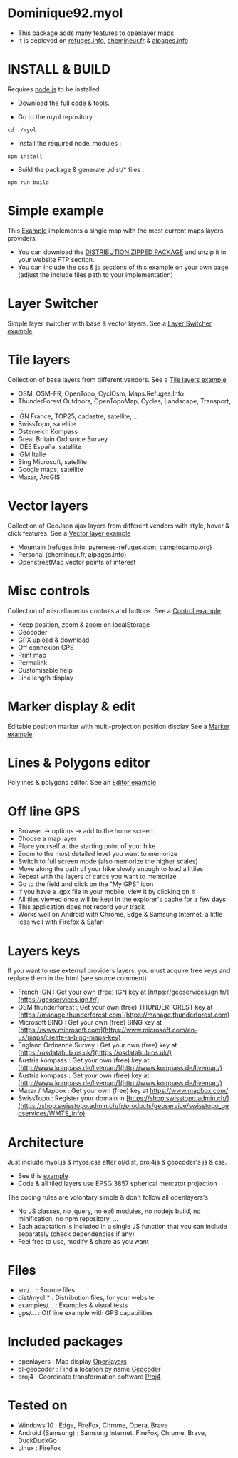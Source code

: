 Dominique92.myol
================
* This package adds many features to [openlayer maps](https://openlayers.org/)
* It is deployed on [refuges.info](https://www.refuges.info), [chemineur.fr](https://chemineur.fr) & [alpages.info](https://alpages.info)


INSTALL & BUILD
===============
Requires [node.js](https://nodejs.org/) to be installed

* Download the [full code & tools](https://github.com/Dominique92/myol/).


* Go to the myol repository :
```
cd ./myol
```
* Install the required node_modules :
```
npm install
```
* Build the package & generate ./dist/* files :
```
npm run build
```

Simple example
==============
This [Example](https://Dominique92.github.io/myol/examples/) implements a single map with the most current maps layers providers.
* You can download the [DISTRIBUTION ZIPPED PACKAGE](https://github.com/Dominique92/dev/archive/refs/heads/master.zip) and unzip it in your website FTP section.
* You can include the css & js sections of this example on your own page (adjust the include files path to your implementation)

Layer Switcher
==============
Simple layer switcher with base & vector layers.
See a [Layer Switcher example](https://Dominique92.github.io/myol/examples/?sample=layerSwitcher)

Tile layers
===========
Collection of base layers from different vendors.
See a [Tile layers example](https://Dominique92.github.io/myol/examples/?sample=tileLayer)
* OSM, OSM-FR, OpenTopo, CyclOsm, Maps.Refuges.Info
* ThunderForest Outdoors, OpenTopoMap, Cycles, Landscape, Transport, ...
* IGN France, TOP25, cadastre, satellite, ...
* SwissTopo, satellite
* Österreich Kompass
* Great Britain Ordnance Survey
* IDEE España, satellite
* IGM Italie
* Bing Microsoft, satellite
* Google maps, satellite
* Maxar, ArcGIS

Vector layers
=============
Collection of GeoJson ajax layers from different vendors with style, hover & click features.
See a [Vector layer example](https://Dominique92.github.io/myol/examples/?sample=vectorLayer)
* Mountain (refuges.info, pyrenees-refuges.com, camptocamp.org)
* Personal (chemineur.fr, alpages.info)
* OpenstreetMap vector points of interest

Misc controls
=============
Collection of miscellaneous controls and buttons.
See a [Control example](https://Dominique92.github.io/myol/examples/?sample=controls)
* Keep position, zoom & zoom on localStorage
* Geocoder
* GPX upload & download
* Off connexion GPS
* Print map
* Permalink
* Customisable help
* Line length display

Marker display & edit
=====================
Editable position marker with multi-projection position display
See a [Marker example](https://Dominique92.github.io/myol/examples/?sample=marker)

Lines & Polygons editor
=======================
Polylines & polygons editor.
See an [Editor example](https://Dominique92.github.io/myol/examples/?sample=editor)

Off line GPS
============
* Browser -> options -> add to the home screen
* Choose a map layer
* Place yourself at the starting point of your hike
* Zoom to the most detailed level you want to memorize
* Switch to full screen mode (also memorize the higher scales)
* Move along the path of your hike slowly enough to load all tiles
* Repeat with the layers of cards you want to memorize
* Go to the field and click on the "My GPS" icon
* If you have a .gpx file in your mobile, view it by clicking on ⇑
* All tiles viewed once will be kept in the explorer's cache for a few days
* This application does not record your track
* Works well on Android with Chrome, Edge & Samsung Internet, a little less well with Firefox & Safari

Layers keys
===========
If you want to use external providers layers, you must acquire free keys and replace them in the html (see source comment)
* French IGN : Get your own (free) IGN key at [https://geoservices.ign.fr/](https://geoservices.ign.fr/)
* OSM thunderforest : Get your own (free) THUNDERFOREST key at [https://manage.thunderforest.com](https://manage.thunderforest.com)
* Microsoft BING : Get your own (free) BING key at [https://www.microsoft.com](https://www.microsoft.com/en-us/maps/create-a-bing-maps-key)
* England Ordnance Survey : Get your own (free) key at [https://osdatahub.os.uk/](https://osdatahub.os.uk/)
* Austria kompass : Get your own (free) key at [http://www.kompass.de/livemap/](http://www.kompass.de/livemap/)
* Austria kompass : Get your own (free) key at [http://www.kompass.de/livemap/](http://www.kompass.de/livemap/)
* Maxar / Mapbox : Get your own (free) key at https://www.mapbox.com/
* SwissTopo : Register your domain in [https://shop.swisstopo.admin.ch/](https://shop.swisstopo.admin.ch/fr/products/geoservice/swisstopo_geoservices/WMTS_info)

Architecture
============
Just include myol.js & myos.css after ol/dist, proj4js & geocoder's js & css.
* See this [example](https://Dominique92.github.io/myol/examples/)
* Code & all tiled layers use EPSG:3857 spherical mercator projection

The coding rules are volontary simple & don't follow all openlayers's
* No JS classes, no jquery, no es6 modules, no nodejs build, no minification, no npm repository, ...
* Each adaptation is included in a single JS function that you can include separately (check dependencies if any)
* Feel free to use, modify & share as you want

Files
=====
* src/... : Source files
* dist/myol.* : Distribution files, for your website
* examples/... : Examples & visual tests
* gps/... : Off line example with GPS capabilities

Included packages
=================
* openlayers : Map display [Openlayers](https://openlayers.org/download/)
* ol-geocoder : Find a location by name [Geocoder](https://github.com/Dominique92/ol-geocoder/releases/latest)
* proj4 : Coordinate transformation software [Proj4](https://github.com/proj4js/proj4js/releases/latest)

Tested on
=========
* Windows 10 : Edge, FireFox, Chrome, Opera, Brave
* Android (Samsung) : Samsung Internet, FireFox, Chrome, Brave, DuckDuckGo
* Linux : FireFox
